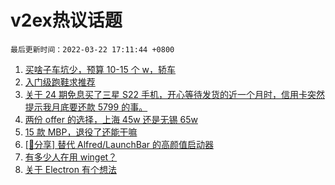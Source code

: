 # v2ex热议话题

`最后更新时间：2022-03-22 17:11:44 +0800`

1. [买啥子车坑少，预算 10-15 个 w，轿车](https://www.v2ex.com/t/841911)
1. [入门级跑鞋求推荐](https://www.v2ex.com/t/842023)
1. [关于 24 期免息买了三星 S22 手机，开心等待发货的近一个月时，信用卡突然提示我月底要还款 5799 的事。](https://www.v2ex.com/t/842080)
1. [两份 offer 的选择，上海 45w 还是无锡 65w](https://www.v2ex.com/t/841953)
1. [15 款 MBP，退役了还能干嘛](https://www.v2ex.com/t/842040)
1. [[📣分享] 替代 Alfred/LaunchBar 的高颜值启动器](https://www.v2ex.com/t/841912)
1. [有多少人在用 winget？](https://www.v2ex.com/t/842018)
1. [关于 Electron 有个想法](https://www.v2ex.com/t/842001)


